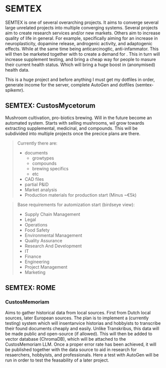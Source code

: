 # SEMTEX
SEMTEX is one of several overarching projects. It aims to converge several large unrelated projects into multiple converging systems.
Several projects aim to create research services and/or new markets. Others aim to increase quality of life in general.
For example, specifically aiming for an increase in neuroplasticity, dopamine release, androgenic activity, and adaptogenic effects. While at the same time being anticarcinogtic, anti-infammator.
This will then be marketed together with <REDACTED> to create a demand for <REDACTED>. This in turn will increase supplement testing, and bring a cheap way for people to masure their current health status. Which will bring a huge boost in (anonymised) health data.

This is a huge project and before anything I must get my dotfiles in order, generate income for the server, complete AutoGen and dotfiles (semtex-spikemr).

## SEMTEX: CustosMycetorum
Mushroom cultivation, pro-biotics brewing. Will in the future become an automated system.
Starts with selling mushrooms, wil grow towards extracting supplemental, medicinal, and <REDACTED> compounds.
This will be subdivided into multiple projects once the precice plans are there.
> Currently there are:
> - documents
>   - growtypes
>   - compounds
>   - brewing specifics
>   - etc
> - CAD files
> - partial P&ID
> - Market analysis
> - Production materials for production start (Minus ~€5k)

> Base requirements for automization start (birdseye view):
> - Supply Chain Management
> - Legal
> - Operations
> - Food Safety
> - Environmental Management
> - Quality Assurance
> - Research And Development
> - IT
> - Finance
> - Engineering
> - Project Management
> - Marketing

## SEMTEX: ROME
### CustosMemoriam
Aims to gather historical data from local sources. First from Dutch local sources, later European sources. The plan is to implement a (currently testing) system which will insentanvice historias and hobbyists to transcribe their found documents cheaply and easily.
Unlike Transkribus, this data will be made public and open-source (if allowed).
This will then be added to vector database (ChromaDB), which will be attached to the CustosMemoriam LLM. Once a proper error rate has been achieved, it will be published together with the data source to aid in research for resaerchers, hobbyists, and professionals.
Here a test with AutoGen will be run in order to test the feasability of a later project.

